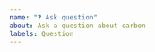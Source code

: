 ```yaml
---
name: "❓ Ask question"
about: Ask a question about carbon
labels: Question
---
```


<!--

Before asking a question, make sure you have:

- Searched existing Stack Overflow questions.
- Googled your question.
- Searched open and closed [GitHub issues](https://github.com/Hevelop/carbon-1/issues?utf8=%E2%9C%93&q=is%3Aissue)
- Read the documentation:
  - [Carbon Readme](https://github.com/Hevelop/carbon-1)
-->
